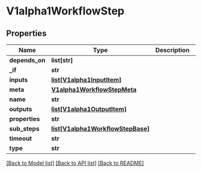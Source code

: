 # V1alpha1WorkflowStep

## Properties
Name | Type | Description | Notes
------------ | ------------- | ------------- | -------------
**depends_on** | **list[str]** |  | [optional] 
**_if** | **str** |  | [optional] 
**inputs** | [**list[V1alpha1InputItem]**](V1alpha1InputItem.md) |  | [optional] 
**meta** | [**V1alpha1WorkflowStepMeta**](V1alpha1WorkflowStepMeta.md) |  | [optional] 
**name** | **str** |  | 
**outputs** | [**list[V1alpha1OutputItem]**](V1alpha1OutputItem.md) |  | [optional] 
**properties** | **str** |  | [optional] 
**sub_steps** | [**list[V1alpha1WorkflowStepBase]**](V1alpha1WorkflowStepBase.md) |  | [optional] 
**timeout** | **str** |  | [optional] 
**type** | **str** |  | 

[[Back to Model list]](../README.md#documentation-for-models) [[Back to API list]](../README.md#documentation-for-api-endpoints) [[Back to README]](../README.md)


